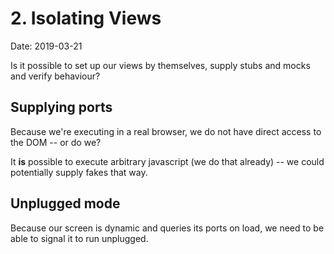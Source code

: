 # 2. Isolating Views

Date: 2019-03-21

Is it possible to set up our views by themselves, supply stubs and mocks and verify behaviour?

## Supplying ports

Because we're executing in a real browser, we do not have direct access to the DOM -- or do we?

It **is** possible to execute arbitrary javascript (we do that already) -- we could potentially supply fakes that way.

## Unplugged mode

Because our screen is dynamic and queries its ports on load, we need to be able to signal it to run unplugged.